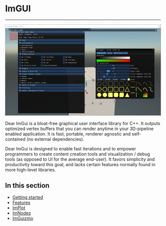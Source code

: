 # ImGUI
---

![ImGui extension](images/ImGUI.png)

Dear ImGui is a bloat-free graphical user interface library for C++. It outputs optimized vertex buffers that you can render anytime in your 3D-pipeline enabled application. It is fast, portable, renderer agnostic and self-contained (no external dependencies).

Dear ImGui is designed to enable fast iterations and to empower programmers to create content creation tools and visualization / debug tools (as opposed to UI for the average end-user). It favors simplicity and productivity toward this goal, and lacks certain features normally found in more high-level libraries.

## In this section

* [Getting started](setup.md)
* [Features](features.md)
* [ImPlot](implot.md)
* [ImNodes](imnodes.md)
* [ImGuizmo](imguizmo.md)
